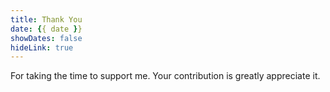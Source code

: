 ```yaml
---
title: Thank You
date: {{ date }}
showDates: false
hideLink: true
---
```


For taking the time to support me. Your contribution is greatly appreciate it.
